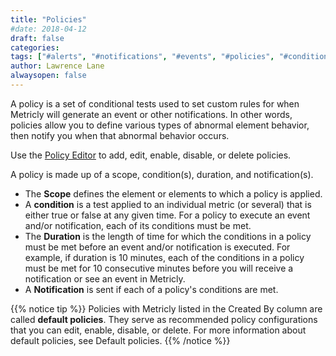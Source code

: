 ```yaml
---
title: "Policies"
#date: 2018-04-12
draft: false
categories:
tags: ["#alerts", "#notifications", "#events", "#policies", "#conditions", "#scope"]
author: Lawrence Lane
alwaysopen: false
---
```


A policy is a set of conditional tests used to set custom rules for when Metricly will generate an event or other notifications. In other words, policies allow you to define various types of abnormal element behavior, then notify you when that abnormal behavior occurs.

Use the [Policy Editor][1] to add, edit, enable, disable, or delete policies.

A policy is made up of a scope, condition(s), duration, and notification(s).

- The **Scope** defines the element or elements to which a policy is applied.
- A **condition** is a test applied to an individual metric (or several) that is either true or false at any given time. For a policy to execute an event and/or notification, each of its conditions must be met.
- The **Duration** is the length of time for which the conditions in a policy must be met before an event and/or notification is executed. For example, if duration is 10 minutes, each of the conditions in a policy must be met for 10 consecutive minutes before you will receive a notification or see an event in Metricly.
- A **Notification** is sent if each of a policy's conditions are met.

{{% notice tip %}}
Policies with Metricly listed in the Created By column are called **default policies**. They serve as recommended policy configurations that you can edit, enable, disable, or delete. For more information about default policies, see Default policies.
{{% /notice %}}

[1]: /capacity-monitoring/policies/create-edit-policies
